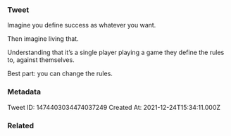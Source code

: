 ### Tweet
Imagine you define success as whatever you want.

Then imagine living that.

Understanding that it’s a single player playing a game they define the rules to, against themselves.

Best part: you can change the rules.

### Metadata
Tweet ID: 1474403034474037249
Created At: 2021-12-24T15:34:11.000Z

### Related

